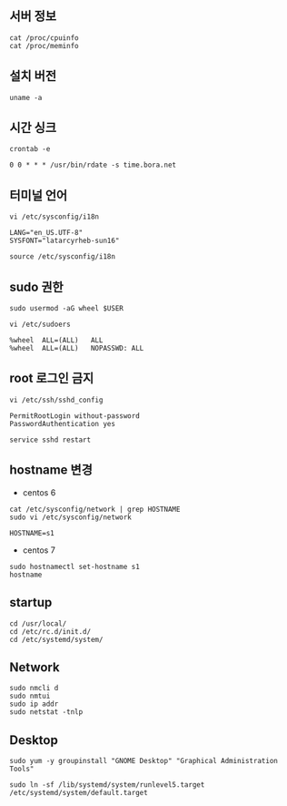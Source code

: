 ## 서버 정보
```
cat /proc/cpuinfo
cat /proc/meminfo
```

## 설치 버전
```
uname -a
```

## 시간 싱크
```
crontab -e

0 0 * * * /usr/bin/rdate -s time.bora.net
```

## 터미널 언어
```
vi /etc/sysconfig/i18n

LANG="en_US.UTF-8"
SYSFONT="latarcyrheb-sun16"

source /etc/sysconfig/i18n
```

## sudo 권한
```
sudo usermod -aG wheel $USER

vi /etc/sudoers

%wheel	ALL=(ALL)	ALL
%wheel	ALL=(ALL)	NOPASSWD: ALL
```

## root 로그인 금지
```
vi /etc/ssh/sshd_config

PermitRootLogin without-password
PasswordAuthentication yes

service sshd restart
```

## hostname 변경
 * centos 6
```
cat /etc/sysconfig/network | grep HOSTNAME
sudo vi /etc/sysconfig/network

HOSTNAME=s1
```
 * centos 7
```
sudo hostnamectl set-hostname s1
hostname
```

## startup
```
cd /usr/local/
cd /etc/rc.d/init.d/
cd /etc/systemd/system/
```

## Network
```
sudo nmcli d
sudo nmtui
sudo ip addr
sudo netstat -tnlp
```

## Desktop
```
sudo yum -y groupinstall "GNOME Desktop" "Graphical Administration Tools"

sudo ln -sf /lib/systemd/system/runlevel5.target /etc/systemd/system/default.target
```
